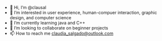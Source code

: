 - 👋 Hi, I’m @clausal
- 👀 I’m interested in user experience, human-compuer interaction, graphic design, and computer science
- 🌱 I’m currently learning java and C++
- 💞️ I’m looking to collaborate on beginner projects 
- 📫 How to reach me claudia_salgado@outlook.com

<!---
clausal/clausal is a ✨ special ✨ repository because its `README.md` (this file) appears on your GitHub profile.
You can click the Preview link to take a look at your changes.
--->
